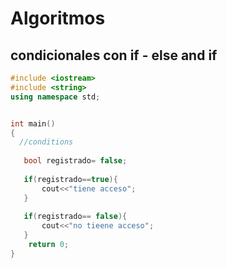 # Algoritmos

## condicionales con if - else and if
```cpp
#include <iostream>
#include <string>
using namespace std;


int main()
{
  //conditions
  
   bool registrado= false;
   
   if(registrado==true){
       cout<<"tiene acceso";
   }
   
   if(registrado== false){
       cout<<"no tieene acceso";
   }
    return 0;
}
```
